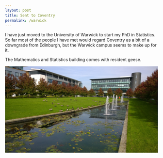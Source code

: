 ```yaml
---
layout: post
title: Sent to Coventry
permalink: /warwick
---
```


I have just moved to the University of Warwick to start my PhD in Statistics. So far most of the people I have met would regard Coventry as a bit of a downgrade from Edinburgh, but the Warwick campus seems to make up for it.

The Mathematics and Statistics building comes with resident geese.

![Zeeman Building, University of Warwick](/img/zeeman.jpg)